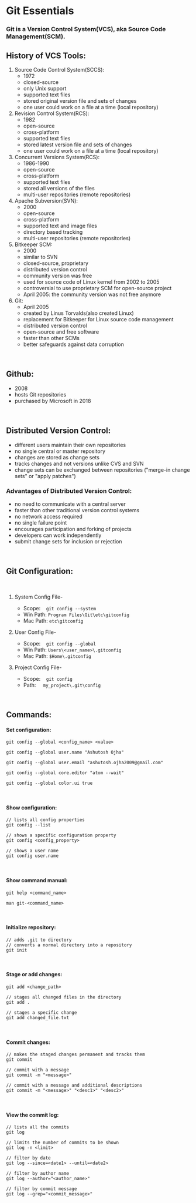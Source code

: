 # Git Essentials

### Git is a Version Control System(VCS), aka Source Code Management(SCM).

## History of VCS Tools:

1. Source Code Control System(SCCS):
    - 1972
    - closed-source
    - only Unix support
    - supported text files
    - stored original version file and sets of changes
    - one user could work on a file at a time (local repository)
2. Revision Control System(RCS):
    - 1982
    - open-source
    - cross-platform
    - supported text files
    - stored latest version file and sets of changes
    - one user could work on a file at a time (local repository)
3. Concurrent Versions System(RCS):
    - 1986-1990
    - open-source
    - cross-platform
    - supported text files
    - stored all versions of the files
    - multi-user repositories (remote repositories)
4. Apache Subversion(SVN):
    - 2000
    - open-source
    - cross-platform
    - supported text and image files
    - directory based tracking
    - multi-user repositories (remote repositories)
5. Bitkeeper SCM:
    - 2000
    - similar to SVN
    - closed-source, proprietary
    - distributed version control
    - community version was free
    - used for source code of Linux kernel from 2002 to 2005
    - controversial to use proprietary SCM for open-source project
    - April 2005: the community version was not free anymore
6. Git:
    - April 2005
    - created by Linus Torvalds(also created Linux)
    - replacement for Bitkeeper for Linux source code management
    - distributed version control
    - open-source and free software
    - faster than other SCMs
    - better safeguards against data corruption

<br>

## Github:
- 2008
- hosts Git repositories
- purchased by Microsoft in 2018

<br>

## Distributed Version Control:
- different users maintain their own repositories
- no single central or master repository
- changes are stored as change sets
- tracks changes and not versions unlike CVS and SVN
- change sets can be exchanged between repositories ("merge-in change sets" or "apply patches")

### Advantages of Distributed Version Control:
- no need to communicate with a central server
- faster than other traditional version control systems
- no network access required
- no single failure point
- encourages participation and forking of projects
- developers can work independently
- submit change sets for inclusion or rejection

<br>

## Git Configuration:
&nbsp;
1. System Config File-
    - Scope:&nbsp;&nbsp;&nbsp;&nbsp;`git config --system`
    - Win Path:&nbsp;`Program Files\Git\etc\gitconfig`
    - Mac Path:&nbsp;`etc\gitconfig`

2. User Config File-
    - Scope:&nbsp;&nbsp;&nbsp;&nbsp;`git config --global`
    - Win Path:&nbsp;`Users\<user_name>\.gitconfig`
    - Mac Path:&nbsp;`$Home\.gitconfig`

3. Project Config File-
    - Scope:&nbsp;&nbsp;&nbsp;&nbsp;`git config`
    - Path:&nbsp;&nbsp;&nbsp;&nbsp;&nbsp;`my_project\.git\config`

<br>

## Commands:

#### Set configuration:
    git config --global <config_name> <value>

    git config --global user.name "Ashutosh Ojha"

    git config --global user.email "ashutosh.ojha2009@gmail.com"

    git config --global core.editor "atom --wait"
    
    git config --global color.ui true

<br>

#### Show configuration:
    // lists all config properties
    git config --list

    // shows a specific configuration property
    git config <config_property>

    // shows a user name
    git config user.name

<br>

#### Show command manual:
    git help <command_name>

    man git-<command_name>

<br>

#### Initialize repository:
    // adds .git to directory
    // converts a normal directory into a repository
    git init 

<br>

#### Stage or add changes:
    git add <change_path>

    // stages all changed files in the directory
    git add .

    // stages a specific change
    git add changed_file.txt 

<br>

#### Commit changes:
    // makes the staged changes permanent and tracks them
    git commit

    // commit with a message
    git commit -m "<message>"

    // commit with a message and additional descriptions
    git commit -m "<message>" "<desc1>" "<desc2>"

<br>

#### View the commit log:
    // lists all the commits
    git log

    // limits the number of commits to be shown
    git log -n <limit>

    // filter by date
    git log --since=<date1> --until=<date2>
    
    // filter by author name
    git log --author="<author_name>"

    // filter by commit message
    git log --grep="<commit_message>"

<br>
